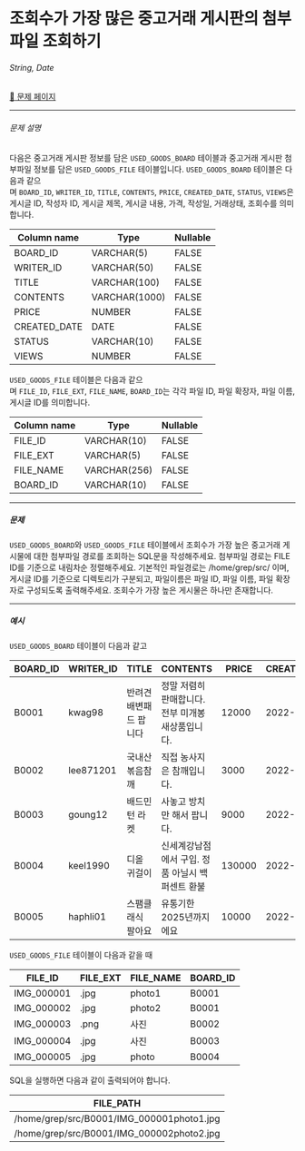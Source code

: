 # 조회수가 가장 많은 중고거래 게시판의 첨부파일 조회하기

###### String, Date

[:link: 문제 페이지](https://school.programmers.co.kr/learn/courses/30/lessons/164671)

---

###### 문제 설명

다음은 중고거래 게시판 정보를 담은 `USED_GOODS_BOARD` 테이블과 중고거래 게시판 첨부파일 정보를 담은 `USED_GOODS_FILE` 테이블입니다. `USED_GOODS_BOARD` 테이블은 다음과 같으며 `BOARD_ID`, `WRITER_ID`, `TITLE`, `CONTENTS`, `PRICE`, `CREATED_DATE`, `STATUS`, `VIEWS`은 게시글 ID, 작성자 ID, 게시글 제목, 게시글 내용, 가격, 작성일, 거래상태, 조회수를 의미합니다.

| Column name  | Type          | Nullable |
| ------------ | ------------- | -------- |
| BOARD_ID     | VARCHAR(5)    | FALSE    |
| WRITER_ID    | VARCHAR(50)   | FALSE    |
| TITLE        | VARCHAR(100)  | FALSE    |
| CONTENTS     | VARCHAR(1000) | FALSE    |
| PRICE        | NUMBER        | FALSE    |
| CREATED_DATE | DATE          | FALSE    |
| STATUS       | VARCHAR(10)   | FALSE    |
| VIEWS        | NUMBER        | FALSE    |

`USED_GOODS_FILE` 테이블은 다음과 같으며 `FILE_ID`, `FILE_EXT`, `FILE_NAME`, `BOARD_ID`는 각각 파일 ID, 파일 확장자, 파일 이름, 게시글 ID를 의미합니다.

| Column name | Type         | Nullable |
| ----------- | ------------ | -------- |
| FILE_ID     | VARCHAR(10)  | FALSE    |
| FILE_EXT    | VARCHAR(5)   | FALSE    |
| FILE_NAME   | VARCHAR(256) | FALSE    |
| BOARD_ID    | VARCHAR(10)  | FALSE    |

---

##### 문제

`USED_GOODS_BOARD`와 `USED_GOODS_FILE` 테이블에서 조회수가 가장 높은 중고거래 게시물에 대한 첨부파일 경로를 조회하는 SQL문을 작성해주세요. 첨부파일 경로는 FILE ID를 기준으로 내림차순 정렬해주세요. 기본적인 파일경로는 /home/grep/src/ 이며, 게시글 ID를 기준으로 디렉토리가 구분되고, 파일이름은 파일 ID, 파일 이름, 파일 확장자로 구성되도록 출력해주세요. 조회수가 가장 높은 게시물은 하나만 존재합니다.

---

##### 예시

`USED_GOODS_BOARD` 테이블이 다음과 같고

| BOARD_ID | WRITER_ID | TITLE                  | CONTENTS                                          | PRICE  | CREATED_DATE | STATUS | VIEWS |
| -------- | --------- | ---------------------- | ------------------------------------------------- | ------ | ------------ | ------ | ----- |
| B0001    | kwag98    | 반려견 배변패드 팝니다 | 정말 저렴히 판매합니다. 전부 미개봉 새상품입니다. | 12000  | 2022-10-01   | DONE   | 250   |
| B0002    | lee871201 | 국내산 볶음참깨        | 직접 농사지은 참깨입니다.                         | 3000   | 2022-10-02   | DONE   | 121   |
| B0003    | goung12   | 배드민턴 라켓          | 사놓고 방치만 해서 팝니다.                        | 9000   | 2022-10-02   | SALE   | 212   |
| B0004    | keel1990  | 디올 귀걸이            | 신세계강남점에서 구입. 정품 아닐시 백퍼센트 환불  | 130000 | 2022-10-02   | SALE   | 199   |
| B0005    | haphli01  | 스팸클래식 팔아요      | 유통기한 2025년까지에요                           | 10000  | 2022-10-02   | SALE   | 121   |

`USED_GOODS_FILE` 테이블이 다음과 같을 때

| FILE_ID    | FILE_EXT | FILE_NAME | BOARD_ID |
| ---------- | -------- | --------- | -------- |
| IMG_000001 | .jpg     | photo1    | B0001    |
| IMG_000002 | .jpg     | photo2    | B0001    |
| IMG_000003 | .png     | 사진      | B0002    |
| IMG_000004 | .jpg     | 사진      | B0003    |
| IMG_000005 | .jpg     | photo     | B0004    |

SQL을 실행하면 다음과 같이 출력되어야 합니다.

| FILE_PATH                                 |
| ----------------------------------------- |
| /home/grep/src/B0001/IMG_000001photo1.jpg |
| /home/grep/src/B0001/IMG_000002photo2.jpg |
